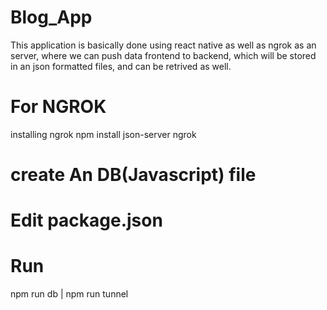 # Blog_App

This application is basically done using react native as well as ngrok as an server, where we can push data frontend to backend, which will be stored in an json formatted files, and can be retrived as well.


# For NGROK 
  installing ngrok
  npm install json-server ngrok
# create An DB(Javascript) file
# Edit package.json

# Run
  npm run db | npm run tunnel
